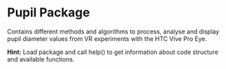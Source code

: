 # Pupil Package

Contains different methods and algorithms to process, analyse and display pupil diameter values from VR experiments with the HTC Vive Pro Eye.

**Hint:** Load package and call help() to get information about code structure and available functions.